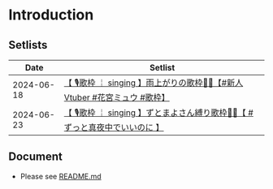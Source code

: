 # Introduction

## Setlists

| Date       | Setlist                                                                 |
|------------|-------------------------------------------------------------------------|
| 2024-06-18 | [【 🎙歌枠 ￤ singing 】雨上がりの歌枠🌸🌷【#新人Vtuber #花宮ミュウ #歌枠】](./setlists/2024-06-18.md) |
| 2024-06-23 | [【 🎙歌枠 ￤ singing 】ずとまよさん縛り歌枠🌸🌷【 #ずっと真夜中でいいのに 】](./setlists/2024-06-23.md) |

## Document
- Please see [README.md](https://github.com/DNIB/Setlist-Workspace/blob/main/public/README.md)
